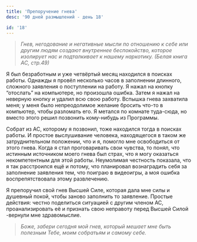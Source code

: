 ```yaml
---
title: 'Препоручение гнева'
desc: '90 дней размышлений - день 18'

id: '18'
---
```


> _Гнев, негодование и негативные мысли по отношению к себе или другим людям
> создают внутреннее беспокойство, которое изолирует нас и подталкивает к
> нашему наркотику. (Белая книга АС, стр.49)_

Я был безработным и уже четвёртый месяц находился в поисках работы. Однажды я
провёл несколько часов в заполнении длинного, сложного заявления о поступлении
на работу. Я нажал на кнопку “отослать” на компьютере, но произошла ошибка.
Затем я нажал на неверную кнопку и удалил всю свою работу. Вспышка гнева
захватила меня; у меня было непреодолимое желание бросить что-то в компьютер,
чтобы разломать его. Я метался по комнате туда-сюда, но вместо этого решил
позвонить кому-нибудь из Программы.

Собрат из АС, которому я позвонил, тоже находился тогда в поисках работы. И
простое выслушивание человека, находящегося в таком же затруднительном
положении, что и я, помогло мне освободиться от этого гнева. Когда я стал
проговаривать свои чувства, то понял, что истинным источником моего гнева был
страх, что я могу оказаться некомпетентным для этой работы. Неумолимая
честность показала, что я так расстроился ещё и потому, что планировал
вознаградить себя за заполнение заявления тем, что поиграю в видеоигры, а моя
ошибка воспрепятствовала этому развлечению.

Я препоручил свой гнев Высшей Силе, которая дала мне силы и душевный покой,
чтобы заново заполнить то заявление. Простые действия: честно поделиться
ситуацией с другим членом АС, проанализировать её и признать свою неправоту
перед Высшей Силой -вернули мне здравомыслие.

> _Боже, забери сегодня мой гнев, который мешает мне быть полезным Тебе, моим
> собратьям и самому себе._
